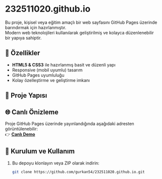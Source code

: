 # 232511020.github.io

Bu proje, kişisel veya eğitim amaçlı bir web sayfasını GitHub Pages üzerinde barındırmak için hazırlanmıştır.  
Modern web teknolojileri kullanılarak geliştirilmiş ve kolayca düzenlenebilir bir yapıya sahiptir.

## 🚀 Özellikler
- **HTML5 & CSS3** ile hazırlanmış basit ve düzenli yapı  
- Responsive (mobil uyumlu) tasarım  
- GitHub Pages uyumluluğu  
- Kolay özelleştirme ve geliştirme imkanı  

## 📂 Proje Yapısı

## 🌐 Canlı Önizleme
Proje GitHub Pages üzerinde yayınlandığında aşağıdaki adresten görüntülenebilir:  
👉 [**Canlı Demo**](https://gurkan54.github.io/232511020.github.io/) 

## 🔧 Kurulum ve Kullanım
1. Bu depoyu klonlayın veya ZIP olarak indirin:
   ```bash
   git clone https://github.com/gurkan54/232511020.github.io.git
